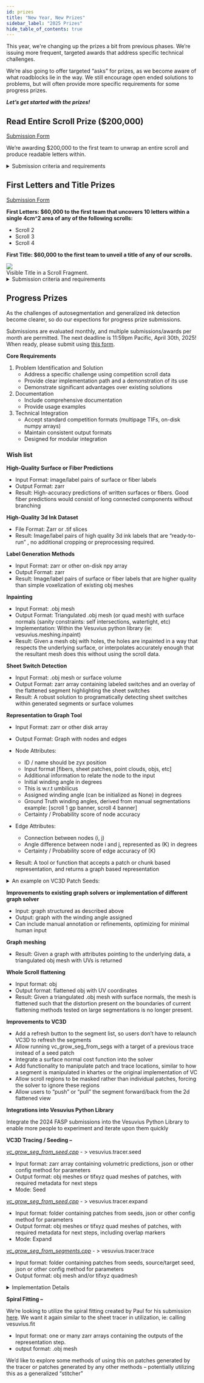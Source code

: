 ```yaml
---
id: prizes
title: "New Year, New Prizes"
sidebar_label: "2025 Prizes"
hide_table_of_contents: true
---
```


<head>
  <html data-theme="dark" />

  <meta
    name="description"
    content="A $1,000,000+ machine learning and computer vision competition"
  />

  <meta property="og:type" content="website" />
  <meta property="og:url" content="https://scrollprize.org" />
  <meta property="og:title" content="Vesuvius Challenge" />
  <meta
    property="og:description"
    content="A $1,000,000+ machine learning and computer vision competition"
  />
  <meta
    property="og:image"
    content="https://scrollprize.org/img/social/opengraph.jpg"
  />

  <meta property="twitter:card" content="summary_large_image" />
  <meta property="twitter:url" content="https://scrollprize.org" />
  <meta property="twitter:title" content="Vesuvius Challenge" />
  <meta
    property="twitter:description"
    content="A $1,000,000+ machine learning and computer vision competition"
  />
  <meta
    property="twitter:image"
    content="https://scrollprize.org/img/social/opengraph.jpg"
  />
</head>

This year, we're changing up the prizes a bit from previous phases. We’re issuing more frequent, targeted awards that address specific technical challenges.

We’re also going to offer targeted “asks” for prizes, as we become aware of what roadblocks lie in the way. We still encourage open ended solutions to problems, but will often provide more specific requirements for some progress prizes. 

_**Let’s get started with the prizes!**_

## Read Entire Scroll Prize ($200,000)
[Submission Form](https://docs.google.com/forms/d/e/1FAIpQLSed2vRgW3HECXW3E6-llYPOST550yr4L0T5AIQp45GAYRcnGQ/viewform?usp=dialog)

We’re awarding $200,000 to the first team to unwrap an entire scroll and produce readable letters within.

<details class="submission-details">
<summary>Submission criteria and requirements</summary>

1. **Segmentation**
* Estimate the total area of the scroll’s written surface (in cm2)
* Compute the total surface area of the segmented mesh (in cm2) in your submission. **You must segment 90% or more of the total estimated area**
* Segments should be flattened and shown in 2D as if the scroll were unwrapped.
* The scroll should ideally be captured by a single segmentation (or each connected component of the scroll) rather than separate overlapping segmentations.
* Segments should pass geometric sanity checks; for example, no self-intersections

2. **Ink detection**
* Your submission must contain ink predictions for the entire flattened mesh, of the same shape as the flattened surface
* The entire submission is too large to transcribe quickly, so the papyrological team will evaluate each line as:
    * ✅ **readable** (could read 85% of the characters),
    * ❌ **not readable** (couldn't),
    * 🟡 **maybe** (would have to stop and actually do the transcription to determine), or
    * 🔷 **incomplete** (line incomplete due to the physical boundaries of the scroll)
* 80% of the total complete lines (incomplete lines will not be judged) must be either 🟡 **maybe** or ✅ **readable**. Multiple papyrologists may review each line, in which case ties will be broken favorably towards the submission.

As a baseline, here's how the 2023 Grand Prize banner would have scored:

<div className="mb-4">
  <img src="/img/2024-prizes/GP_scores_sample.webp" className="w-[80%]"/>
  <figcaption className="mt-[-6px]">Visible Ink on Scroll 5 (<a href="/img/ink/2023_GP_banner_lines_score.webp">full banner</a>).</figcaption>
</div>

Total lines: 240. Complete lines: 206. Passing lines: 137. Pass rate: 137 / 206 = **67% (needs to be 80%)**.

We may reward partial work - if your unrolling works but the ink detection isn't all the way there yet, go ahead and submit!

</details>

## First Letters and Title Prizes
[Submission Form](https://docs.google.com/forms/d/e/1FAIpQLSdw43FX_uPQwBTIV8pC2y0xkwZmu6GhrwxV4n3WEbqC8Xof9Q/viewform?usp=dialog)

**First Letters: $60,000 to the first team that uncovers 10 letters within a single 4cm^2 area of any of the following scrolls:**
* Scroll 2
* Scroll 3
* Scroll 4

**First Title: $60,000 to the first team to unveil a title of any of our scrolls.**

<div className="mb-4">
  <img src="/img/data/title_example.webp" className="w-[50%]"/>
  <figcaption className="mt-[-6px]">Visible Title in a Scroll Fragment.</figcaption>
</div>

<details>
<summary>Submission criteria and requirements</summary>

* **Image.** Submissions must be an image of the virtually unwrapped segment, showing visible and legible text.
  * Submit a single static image showing the text region. Images must be generated programmatically, as direct outputs of CT data inputs, and should not contain manual annotations of characters or text.
  * For the First Title Prize, please illustrate the ink predictions in spatial context of the title search, similar to what is [shown here](https://scrollprize.substack.com/p/30k-first-title-prize). You **do not** have to read the title yourself, but just have to produce an image of it that our team of papyrologists are able to read.
  * Specify which scroll the image comes from. For multiple scrolls, please make multiple submissions.
  * Include a scale bar showing the size of 1 cm on the submission image.
  * Specify the 3D position of the text within the scroll. The easiest way to do this is to provide the segmentation file (or the segmentation ID, if using a public segmentation).
* **Methodology.** A detailed technical description of how your solution works. We need to be able to reproduce your work, so please make this as easy as possible:
  * For fully automated software, consider a Docker image that we can easily run to reproduce your work, and please include system requirements.
  * For software with a human in the loop, please provide written instructions and a video explaining how to use your tool. We’ll work with you to learn how to use it, but we’d like to have a strong starting point.
  * Please include an easily accessible link from which we can download it.
* **Hallucination mitigation.** If there is any risk of your model hallucinating results, please let us know how you mitigated that risk. Tell us why you are confident that the results you are getting are real.
  * We strongly discourage submissions that use window sizes larger than 0.5x0.5 mm to generate images from machine learning models. This corresponds to 64x64 pixels for 8 µm scans. If your submission uses larger window sizes, we may reject it and ask you to modify and resubmit.
* **Other information.** Feel free to include any other things we should know.

Your submission will be reviewed by the review teams to verify technical validity and papyrological plausibility and legibility.
Just as with the Grand Prize, please **do not** make your discovery public until winning the prize. We will work with you to announce your findings.

Make your submission using [this form]([https://forms.gle/hQtXEtG95zpvfKDd6](https://docs.google.com/forms/d/e/1FAIpQLSdw43FX_uPQwBTIV8pC2y0xkwZmu6GhrwxV4n3WEbqC8Xof9Q/viewform?usp=dialog)).

</details>

## Progress Prizes
As the challenges of autosegmentation and generalized ink detection become clearer, so do our expections for progress prize submissions.

Submissions are evaluated monthly, and multiple submissions/awards per month are permitted. The next deadline is 11:59pm Pacific, April 30th, 2025! When ready, please submit using [this form](https://docs.google.com/forms/d/e/1FAIpQLSfc5oTc-XyWA7XJFrUL2Xvi-L3ApDMvQfAqWwgBkrfxChNLZA/viewform?usp=dialog).

**Core Requirements**
1. Problem Identification and Solution
   * Address a specific challenge using competition scroll data
   * Provide clear implementation path and a demonstration of its use
   * Demonstrate significant advantages over existing solutions
2. Documentation
   * Include comprehensive documentation
   * Provide usage examples
3. Technical Integration
   * Accept standard competition formats (multipage TIFs, on-disk numpy arrays)
   * Maintain consistent output formats
   * Designed for modular integration


### Wish list

**High-Quality Surface or Fiber Predictions**
  * Input Format: image/label pairs of surface or fiber labels
  * Output Format: zarr
  * Result: High-accuracy predictions of written surfaces or fibers. Good fiber predictions would consist of long connected components without branching

**High-Quality 3d Ink Dataset**
  * File Format: Zarr or .tif slices
  * Result: Image/label pairs of high quality 3d ink labels that are “ready-to-run” , no additional cropping or preprocessing required.

**Label Generation Methods**
  * Input Format: zarr or other on-disk npy array
  * Output Format: zarr
  * Result: Image/label pairs of surface or fiber labels that are higher quality than simple voxelization of existing obj meshes

**Inpainting**
  * Input Format: .obj mesh
  * Output Format: Triangulated .obj mesh (or quad mesh) with surface normals (sanity constraints: self intersections, watertight, etc)
  * Implementation: Within the Vesuvius python library (ie: vesuvius.meshing.inpaint)
  * Result: Given a mesh obj with holes, the holes are inpainted in a way that respects the underlying surface, or interpolates accurately enough that the resultant mesh does this without using the scroll data.

**Sheet Switch Detection**
  * Input Format: .obj mesh or surface volume
  * Output Format: zarr array containing labeled switches and an overlay of the flattened segment highlighting the sheet switches
  * Result: A robust solution to programatically detecting sheet switches within generated segments or surface volumes

**Representation to Graph Tool**
* Input Format: zarr or other disk array
* Output Format: Graph with nodes and edges
* Node Attributes:
  * ID / name should be zyx position
  * Input format  [fibers, sheet patches, point clouds, objs, etc]
  * Additional information to relate the node to the input
  * Initial winding angle in degrees
  * This is w.r.t umbilicus
  * Assigned winding angle (can be initialized as None) in degrees
  * Ground Truth winding angles, derived from manual segmentations example: [scroll 1 gp banner, scroll 4 banner]
  * Certainty / Probability score of node accuracy

* Edge Attributes:
  * Connection between nodes (i, j)
  * Angle difference between node i and j, represented as (K) in degrees
  * Certainty / Probability score of edge accuracy of (K)

* Result: A tool or function that accepts a patch or chunk based representation, and returns a graph based representation

<details class="example_graph">
<summary>An example on VC3D Patch Seeds:</summary>
* Patches are nodes
* Patch position in 3D space is ID
* Patch accuracy from sheet tracer is certainty of Node
* Patch position around the umbilicus is initial winding angle [-180, 180] degree
* Overlapping patches form Edges
* Amount of overlap is certainty of Edge
* Difference in Edge Nodes is K range [-180, 180] for overlapping nodes, probably mostly in range [+- few degrees around 0]
* Solver adds the assigned winding angle around the umbilicus that indicates which wrap and angle the patch is at
</details>

**Improvements to existing graph solvers or implementation of different graph solver**
  * Input: graph structured as described above
  * Output: graph with the winding angle assigned
  * Can include manual annotation or refinements, optimizing for minimal human input

**Graph meshing**
  * Result: Given a graph with attributes pointing to the underlying data, a triangulated obj mesh with UVs is returned 

**Whole Scroll flattening**
  * Input format: obj
  * Output format: flattened obj with UV coordinates
  * Result: Given a triangulated .obj mesh with surface normals, the mesh is flattened such that the distortion present on the boundaries of current flattening methods tested on large segmentations is no longer present. 

**Improvements to VC3D**
  * Add a refresh button to the segment list, so users don’t have to relaunch VC3D to refresh the segments
  * Allow running vc_grow_seg_from_segs with a target of a previous trace instead of a seed patch
  * Integrate a surface normal cost function into the solver
  * Add functionality to manipulate patch and trace locations, similar to how a segment is manipulated in khartes or the original implementation of VC
  * Allow scroll regions to be masked rather than individual patches, forcing the solver to ignore these regions
  * Allow users to “push” or “pull” the segment forward/back from the 2d flattened view

**Integrations into Vesuvius Python Library**

Integrate the 2024 FASP submissions into the Vesuvius Python Library to enable more people to experiment and iterate upon them quickly

**VC3D Tracing / Seeding –**

_[vc_grow_seg_from_seed.cpp](https://github.com/hendrikschilling/volume-cartographer/blob/dev-next/apps/src/vc_grow_seg_from_seed.cpp)_ - > vesuvius.tracer.seed
  * Input format: zarr array containing volumetric predictions, json or other config method for parameters
  * Output format: obj meshes or tifxyz quad meshes of patches, with required metadata for next steps
  * Mode: Seed

_[vc_grow_seg_from_seed.cpp](https://github.com/hendrikschilling/volume-cartographer/blob/dev-next/apps/src/vc_grow_seg_from_seed.cpp)_ - > vesuvius.tracer.expand
  * Input format: folder containing patches from seeds, json or other config method for parameters
  * Output format: obj meshes or tifxyz quad meshes of patches, with required metadata for next steps, including overlap markers
  * Mode: Expand

_[vc_grow_seg_from_segments.cpp](https://github.com/hendrikschilling/volume-cartographer/blob/dev-next/apps/src/vc_grow_seg_from_segments.cpp)_  - > vesuvius.tracer.trace
  * Input format: folder containing patches from seeds, source/target seed, json or other config method for parameters
  * Output format: obj mesh and/or tifxyz quadmesh

<details class="implementation_details">
<summary>Implementation Details</summary>

Both call functions in core/src [surface.cpp](https://github.com/hendrikschilling/volume-cartographer/blob/dev-next/core/src/Surface.cpp) and surfacehelpers.cpp. The cost functions are located [here](https://github.com/hendrikschilling/volume-cartographer/blob/dev-next/core/include/vc/core/util/CostFunctions.hpp)

This does not have to use ceres, or any particular solver. We’re looking at functionality not strict requirements on how the solution is attained, but the performance should be equal in terms of output quality. We are willing to sacrifice some speed in this implementation if necessary, but not substantially. 

For python, a good starting point might be theseus (https://github.com/facebookresearch/theseus) which offers many of the same solvers used in the tracer.
</details>

**Spiral Fitting –**
  
We’re looking to utilize the spiral fitting created by Paul for his submission [here](https://github.com/pmh47/spiral-fitting). We want it again similar to the sheet tracer in utilization, ie: calling vesuvius.fit
  * Input format: one or many zarr arrays containing the outputs of the representation step.
  * output format: .obj mesh

We’d like to explore some methods of using this on patches generated by the tracer or patches generated by any other methods – potentially utilizing this as a generalized “stitcher”


